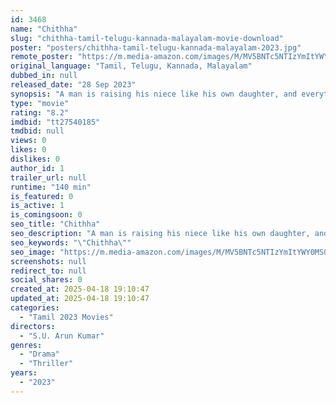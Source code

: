 ```yaml
---
id: 3468
name: "Chithha"
slug: "chithha-tamil-telugu-kannada-malayalam-movie-download"
poster: "posters/chithha-tamil-telugu-kannada-malayalam-2023.jpg"
remote_poster: "https://m.media-amazon.com/images/M/MV5BNTc5NTIzYmItYWY0MS00M2E2LThiODEtZjA3ZGYwY2QyMjU3XkEyXkFqcGc@._V1_SX300.jpg"
original_language: "Tamil, Telugu, Kannada, Malayalam"
dubbed_in: null
released_date: "28 Sep 2023"
synopsis: "A man is raising his niece like his own daughter, and everything appears normal in their life until the little girl goes missing."
type: "movie"
rating: "8.2"
imdbid: "tt27540185"
tmdbid: null
views: 0
likes: 0
dislikes: 0
author_id: 1
trailer_url: null
runtime: "140 min"
is_featured: 0
is_active: 1
is_comingsoon: 0
seo_title: "Chithha"
seo_description: "A man is raising his niece like his own daughter, and everything appears normal in their life until the little girl goes missing."
seo_keywords: "\"Chithha\""
seo_image: "https://m.media-amazon.com/images/M/MV5BNTc5NTIzYmItYWY0MS00M2E2LThiODEtZjA3ZGYwY2QyMjU3XkEyXkFqcGc@._V1_SX300.jpg"
screenshots: null
redirect_to: null
social_shares: 0
created_at: 2025-04-18 19:10:47
updated_at: 2025-04-18 19:10:47
categories:
  - "Tamil 2023 Movies"
directors:
  - "S.U. Arun Kumar"
genres:
  - "Drama"
  - "Thriller"
years:
  - "2023"
---
```

